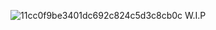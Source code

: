 ![11cc0f9be3401dc692c824c5d3c8cb0c](https://github.com/user-attachments/assets/bc757a29-a971-49c4-90f3-9b7a81831c6d)
W.I.P

